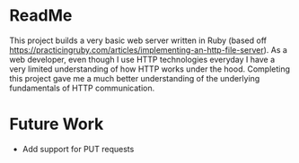 # ReadMe

This project builds a very basic web server written in Ruby (based off https://practicingruby.com/articles/implementing-an-http-file-server). As a web developer, even though I use HTTP technologies everyday I have a very limited understanding of how HTTP works under the hood.  Completing this project gave me a much better understanding of the underlying fundamentals of HTTP communication.

# Future Work
- Add support for PUT requests
